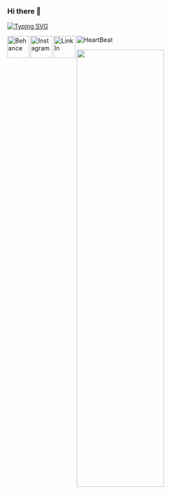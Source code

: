 ### Hi there 👋

<a href="https://git.io/typing-svg"><img src="https://readme-typing-svg.herokuapp.com?font=Salsa&size=40&pause=1000&color=FF005C&center=true&vCenter=true&width=1080&height=60&lines=Shan+Dilranga;UX%2FUI+Engineer" alt="Typing SVG" /></a>


<a href="https://www.behance.net/shandilrangauxui"><img src="https://user-images.githubusercontent.com/84151287/190110572-a8b02ab9-dda0-4f75-89ab-559ebdc339df.svg" width="50" height="50" margin-left="300" align="left" alt="Behance"/></a>

<a href="https://www.instagram.com/invites/contact/?i=j1ys7vf36etf&utm_content=24m1qx3"><img src="https://user-images.githubusercontent.com/84151287/190108320-1971a17a-5ff3-4b9d-bda6-3345c0cc6ad7.svg" width="50" height="50" align="left" alt="Instagram"/></a>

<a href="www.linkedin.com/in/shan-dilranga-weerasinghe"><img src="https://user-images.githubusercontent.com/84151287/190113097-c12652f6-7f14-499f-9db3-fde8cec409c7.svg" width="50" height="50" align="left" alt="LinkIn"/></a>
 
<!--
**Shan-Dilranga/Shan-Dilranga** is a ✨ _special_ ✨ repository because its `README.md` (this file) appears on your GitHub profile.

Here are some ideas to get you started:

- 🔭 I’m currently working on ...
- 🌱 I’m currently learning ...
- 👯 I’m looking to collaborate on ...
- 🤔 I’m looking for help with ...
- 💬 Ask me about ...
- 📫 How to reach me: ...
- 😄 Pronouns: ...
- ⚡ Fun fact: ...
-->

<!--![Heart Beat](https://user-images.githubusercontent.com/84151287/185879585-a0b2e30a-7ec7-45d3-8a68-567b9aeb9cd2.png)-->


![HeartBeat](https://user-images.githubusercontent.com/84151287/185886536-0d0b358e-36c2-4a8a-bd47-6953e21f62b5.png)
<!--![Supplementworld](https://user-images.githubusercontent.com/84151287/190114554-7a9200af-410d-4aaf-ada9-65f5afd94c37.png)-->
<!--<img src="https://user-images.githubusercontent.com/84151287/185886536-0d0b358e-36c2-4a8a-bd47-6953e21f62b5.png" height="350" width="600" align="left"/>-->
<img src="https://user-images.githubusercontent.com/84151287/190114554-7a9200af-410d-4aaf-ada9-65f5afd94c37.png" height="1000" width="200" align="center"/>

